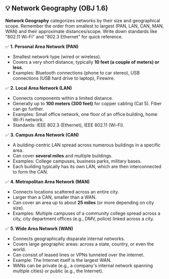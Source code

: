## 💡 Network Geography (OBJ 1.6)

**Network Geography** categorizes networks by their size and geographical scope. Remember the order from smallest to largest (PAN, LAN, CAN, MAN, WAN) and their approximate distances/scope. Write down standards like "802.11 Wi-Fi" and "802.3 Ethernet" for quick reference.

✅ **1. Personal Area Network (PAN)**
- Smallest network type (wired or wireless).
- Covers a very short distance, typically **10 feet (a couple of meters) or less**.
- Examples: Bluetooth connections (phone to car stereo), USB connections (USB hard drive to laptop), Firewire.

✅ **2. Local Area Network (LAN)**
- Connects components within a limited distance.
- Generally up to **100 meters (300 feet)** for copper cabling (Cat 5). Fiber can go further.
- Examples: Small office network, one floor of an office building, home Wi-Fi network.
- Standards: IEEE 802.3 (Ethernet), IEEE 802.11 (Wi-Fi).

✅ **3. Campus Area Network (CAN)**
- A building-centric LAN spread across numerous buildings in a specific area.
- Can cover **several miles** and multiple buildings.
- Examples: College campuses, business parks, military bases.
- Each building typically has its own LAN, which are then interconnected to form the CAN.

✅ **4. Metropolitan Area Network (MAN)**
- Connects locations scattered across an entire city.
- Larger than a CAN, smaller than a WAN.
- Can cover an area up to about **25 miles** (or more depending on city size).
- Examples: Multiple campuses of a community college spread across a city, city department offices (e.g., DMV, police) linked across a city.

✅ **5. Wide Area Network (WAN)**
- Connects geographically disparate internal networks.
- Covers large geographic areas: across a state, country, or even the world.
- Can consist of leased lines or VPNs tunneled over the internet.
- Example: The Internet itself is the largest WAN.
- WANs can be private (e.g., a company's internal network spanning multiple cities) or public (e.g., the Internet).